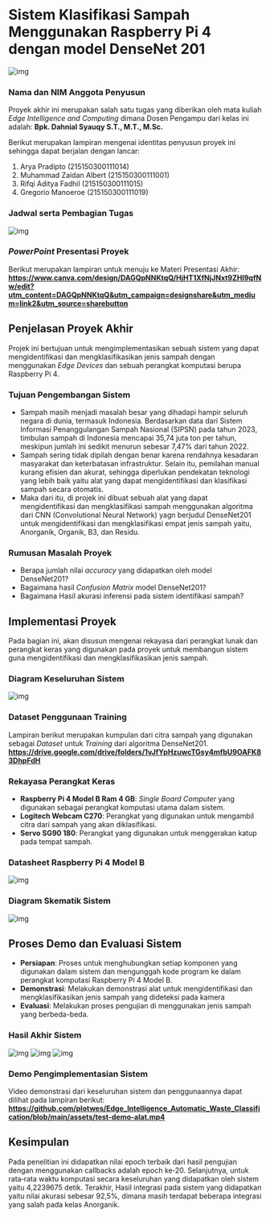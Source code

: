 # Sistem Klasifikasi Sampah Menggunakan Raspberry Pi 4 dengan model DenseNet 201
![img](assets/waste-demo.jpg)

### Nama dan NIM Anggota Penyusun
Proyek akhir ini merupakan salah satu tugas yang diberikan oleh mata kuliah _Edge Intelligence and Computing_ dimana Dosen Pengampu dari kelas ini adalah:
**Bpk. Dahnial Syauqy S.T., M.T., M.Sc.**

Berikut merupakan lampiran mengenai identitas penyusun proyek ini sehingga dapat berjalan dengan lancar:
1. Arya Pradipto (215150300111014)
2. Muhammad Zaidan Albert (215150300111001)
3. Rifqi Aditya Fadhil (215150300111015)
4. ⁠Gregorio Manoeroe (215150300111019)

### Jadwal serta Pembagian Tugas
![img](assets/bagi-tugas.jpg)

### _PowerPoint_ Presentasi Proyek
Berikut merupakan lampiran untuk menuju ke Materi Presentasi Akhir:
**https://www.canva.com/design/DAGQpNNKtqQ/HjHT1XfNjJNxt9ZHl9qfNw/edit?utm_content=DAGQpNNKtqQ&utm_campaign=designshare&utm_medium=link2&utm_source=sharebutton**

## Penjelasan Proyek Akhir
Projek ini bertujuan untuk mengimplementasikan sebuah sistem yang dapat mengidentifikasi dan mengklasifikasikan jenis sampah dengan menggunakan _Edge Devices_ dan sebuah perangkat komputasi berupa Raspberry Pi 4.

### Tujuan Pengembangan Sistem
- Sampah masih menjadi masalah besar yang dihadapi hampir seluruh negara di dunia, termasuk Indonesia. Berdasarkan data dari Sistem Informasi Penanggulangan Sampah Nasional (SIPSN) pada tahun 2023, timbulan sampah di Indonesia mencapai 35,74 juta ton per tahun, meskipun jumlah ini sedikit menurun sebesar 7,47% dari tahun 2022.
- Sampah sering tidak dipilah dengan benar karena rendahnya kesadaran masyarakat dan keterbatasan infrastruktur. Selain itu, pemilahan manual kurang efisien dan akurat, sehingga diperlukan pendekatan teknologi yang lebih baik yaitu alat yang dapat mengidentifikasi dan klasifikasi sampah secara otomatis.
- Maka dari itu, di projek ini dibuat sebuah alat yang dapat mengidentifikasi dan mengklasifikasi sampah menggunakan algoritma dari CNN (Convolutional Neural Network) yagn berjudul DenseNet201 untuk mengidentifikasi dan mengklasifikasi empat jenis sampah yaitu, Anorganik, Organik, B3, dan Residu.

### Rumusan Masalah Proyek
- Berapa jumlah nilai _accuracy_ yang didapatkan oleh model DenseNet201?
- Bagaimana hasil _Confusion Matrix_ model DenseNet201?
- Bagaimana Hasil akurasi inferensi pada sistem identifikasi sampah?

## Implementasi Proyek
Pada bagian ini, akan disusun mengenai rekayasa dari perangkat lunak dan perangkat keras yang digunakan pada proyek untuk membangun sistem guna mengidentifikasi dan mengklasifikasikan jenis sampah.

### Diagram Keseluruhan Sistem
![img](assets/system-flowchart.png)

### Dataset Penggunaan Training
Lampiran berikut merupakan kumpulan dari citra sampah yang digunakan sebagai _Dataset_ untuk _Training_ dari algoritma DenseNet201.
**https://drive.google.com/drive/folders/1vJfYpHzuwcTGsy4mfbU9OAFK83DhpFdH**

### Rekayasa Perangkat Keras
- **Raspberry Pi 4 Model B Ram 4 GB**: _Single Board Computer_ yang digunakan sebagai perangkat komputasi utama dalam sistem.
- **Logitech Webcam C270**: Perangkat yang digunakan untuk mengambil citra dari sampah yang akan diklasifikasi.
- **Servo SG90 180**: Perangkat yang digunakan untuk menggerakan katup pada tempat sampah.

### Datasheet Raspberry Pi 4 Model B
![img](assets/raspi-datasheet.jpg)

### Diagram Skematik Sistem
![img](assets/system-schematic.png)

## Proses Demo dan Evaluasi Sistem
- **Persiapan**: Proses untuk menghubungkan setiap komponen yang digunakan dalam sistem dan mengunggah kode program ke dalam perangkat komputasi Raspberry Pi 4 Model B.
- **Demonstrasi**: Melakukan demonstrasi alat untuk mengidentifikasi dan mengklasifikasikan jenis sampah yang dideteksi pada kamera
- **Evaluasi**: Melakukan proses pengujian di menggunakan jenis sampah yang berbeda-beda.

### Hasil Akhir Sistem
![img](assets/alat-1.jpg)
![img](assets/alat-2.jpg)
![img](assets/alat-3.jpg)

### Demo Pengimplementasian Sistem
Video demonstrasi dari keseluruhan sistem dan penggunaannya dapat dilihat pada lampiran berikut:
**https://github.com/plotwes/Edge_Intelligence_Automatic_Waste_Classification/blob/main/assets/test-demo-alat.mp4**

## Kesimpulan
Pada penelitian ini didapatkan nilai epoch terbaik dari hasil pengujian dengan menggunakan callbacks adalah epoch ke‐20. Selanjutnya, untuk rata‐rata waktu komputasi secara keseluruhan yang didapatkan oleh sistem yaitu 4,2239675 detik. Terakhir, Hasil integrasi pada sistem yang didapatkan yaitu nilai akurasi sebesar 92,5%, dimana masih terdapat beberapa integrasi yang salah pada kelas Anorganik.
